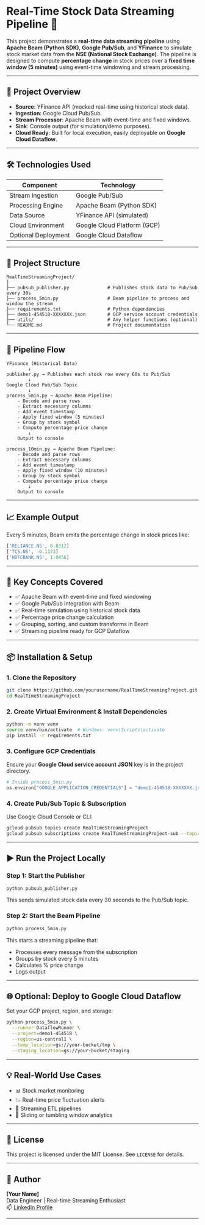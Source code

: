 
# Real-Time Stock Data Streaming Pipeline 🚀

This project demonstrates a **real-time data streaming pipeline** using **Apache Beam (Python SDK)**, **Google Pub/Sub**, and **YFinance** to simulate stock market data from the **NSE (National Stock Exchange)**. The pipeline is designed to compute **percentage change** in stock prices over a **fixed time window (5 minutes)** using event-time windowing and stream processing.

---

## 📌 Project Overview

- **Source**: YFinance API (mocked real-time using historical stock data).
- **Ingestion**: Google Cloud Pub/Sub.
- **Stream Processor**: Apache Beam with event-time and fixed windows.
- **Sink**: Console output (for simulation/demo purposes).
- **Cloud Ready**: Built for local execution, easily deployable on **Google Cloud Dataflow**.

---

## 🛠️ Technologies Used

| Component            | Technology                    |
|---------------------|-------------------------------|
| Stream Ingestion     | Google Pub/Sub                 |
| Processing Engine    | Apache Beam (Python SDK)       |
| Data Source          | YFinance API (simulated)       |
| Cloud Environment    | Google Cloud Platform (GCP)    |
| Optional Deployment  | Google Cloud Dataflow          |

---

## 📂 Project Structure

```
RealTimeStreamingProject/
│
├── pubsub_publisher.py              # Publishes stock data to Pub/Sub every 30s
├── process_5min.py                  # Beam pipeline to process and window the stream
├── requirements.txt                 # Python dependencies
├── demo1-454518-XXXXXXX.json        # GCP service account credentials
├── utils/                           # Any helper functions (optional)
└── README.md                        # Project documentation
```

---

## 🔁 Pipeline Flow

```
YFinance (Historical Data)
        ↓
publisher.py → Publishes each stock row every 60s to Pub/Sub
        ↓
Google Cloud Pub/Sub Topic
        ↓
process_5min.py → Apache Beam Pipeline:
    - Decode and parse rows
    - Extract necessary columns
    - Add event timestamp
    - Apply fixed window (5 minutes)
    - Group by stock symbol
    - Compute percentage price change
        ↓
    Output to console
	
process_10min.py → Apache Beam Pipeline:
    - Decode and parse rows
    - Extract necessary columns
    - Add event timestamp
    - Apply fixed window (10 minutes)
    - Group by stock symbol
    - Compute percentage price change
        ↓
    Output to console
```

---

## 📈 Example Output

Every 5 minutes, Beam emits the percentage change in stock prices like:

```python
['RELIANCE.NS', 0.8312]
['TCS.NS', -0.1173]
['HDFCBANK.NS', 1.0456]
```

---

## 🧠 Key Concepts Covered

- ✅ Apache Beam with event-time and fixed windowing
- ✅ Google Pub/Sub integration with Beam
- ✅ Real-time simulation using historical stock data
- ✅ Percentage price change calculation
- ✅ Grouping, sorting, and custom transforms in Beam
- ✅ Streaming pipeline ready for GCP Dataflow

---

## 📦 Installation & Setup

### 1. Clone the Repository

```bash
git clone https://github.com/yourusername/RealTimeStreamingProject.git
cd RealTimeStreamingProject
```

### 2. Create Virtual Environment & Install Dependencies

```bash
python -m venv venv
source venv/bin/activate  # Windows: venv\Scripts\activate
pip install -r requirements.txt
```

### 3. Configure GCP Credentials

Ensure your **Google Cloud service account JSON** key is in the project directory.

```python
# Inside process_5min.py
os.environ["GOOGLE_APPLICATION_CREDENTIALS"] = "demo1-454518-XXXXXXX.json"
```

### 4. Create Pub/Sub Topic & Subscription

Use Google Cloud Console or CLI:

```bash
gcloud pubsub topics create RealTimeStreamingProject
gcloud pubsub subscriptions create RealTimeStreamingProject-sub --topic=RealTimeStreamingProject
```

---

## ▶️ Run the Project Locally

### Step 1: Start the Publisher

```bash
python pubsub_publisher.py
```

This sends simulated stock data every 30 seconds to the Pub/Sub topic.

### Step 2: Start the Beam Pipeline

```bash
python process_5min.py
```

This starts a streaming pipeline that:
- Processes every message from the subscription
- Groups by stock every 5 minutes
- Calculates % price change
- Logs output

---

## 🌐 Optional: Deploy to Google Cloud Dataflow

Set your GCP project, region, and storage:

```bash
python process_5min.py \
  --runner DataflowRunner \
  --project=demo1-454518 \
  --region=us-central1 \
  --temp_location=gs://your-bucket/tmp \
  --staging_location=gs://your-bucket/staging
```

---

## 💡 Real-World Use Cases

- 📊 Stock market monitoring
- 📉 Real-time price fluctuation alerts
- 🔄 Streaming ETL pipelines
- 🧮 Sliding or tumbling window analytics

---

## 📃 License

This project is licensed under the MIT License. See `LICENSE` for details.

---

## 🙋 Author

**[Your Name]**  
Data Engineer | Real-time Streaming Enthusiast  
📫 [LinkedIn Profile](https://linkedin.com/in/yourprofile)

---
